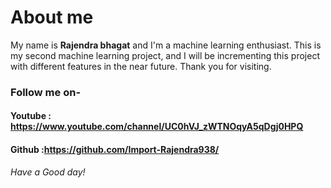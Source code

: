 # About me

My name is **Rajendra bhagat** and I'm a machine learning enthusiast.
This is my second machine learning project, and I will be incrementing this project with different features in the near future.
Thank you for visiting.

### Follow me on-
#### Youtube : https://www.youtube.com/channel/UC0hVJ_zWTNOqyA5qDgj0HPQ
#### Github :https://github.com/Import-Rajendra938/


*Have a Good day!*